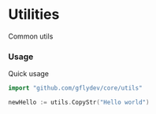 # Utilities

Common utils

### Usage

Quick usage
```go
import "github.com/gflydev/core/utils"

newHello := utils.CopyStr("Hello world")
```
